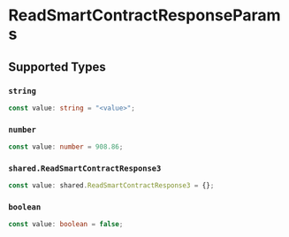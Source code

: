 # ReadSmartContractResponseParams


## Supported Types

### `string`

```typescript
const value: string = "<value>";
```

### `number`

```typescript
const value: number = 908.86;
```

### `shared.ReadSmartContractResponse3`

```typescript
const value: shared.ReadSmartContractResponse3 = {};
```

### `boolean`

```typescript
const value: boolean = false;
```


